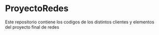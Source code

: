 # ProyectoRedes
Este repositorio contiene los codigos de los distintos clientes y elementos del proyecto final de redes
